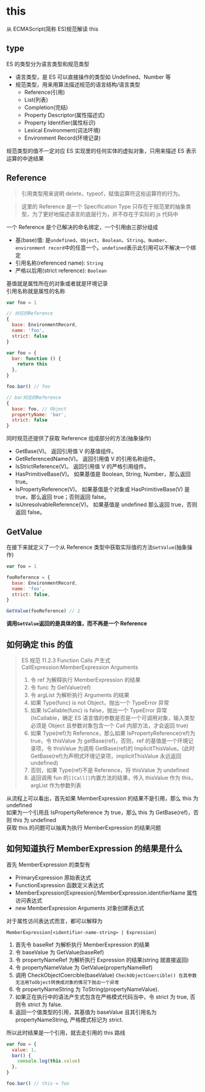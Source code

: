 # this

从 ECMAScript(简称 ES)规范解读 this

## type

ES 的类型分为语言类型和规范类型

- 语言类型，是 ES 可以直接操作的类型如 Undefined、Number 等
- 规范类型，用来用算法描述规范的语言结构/语言类型
  - Reference(引用)
  - List(列表)
  - Completion(完结)
  - Property Descriptor(属性描述式)
  - Property Identifier(属性标识)
  - Lexical Environment(词法环境)
  - Environment Record(环境记录)

规范类型的值不一定对应 ES 实现里的任何实体的虚拟对象，只用来描述 ES 表示运算的中途结果

## Reference

> 引用类型用来说明 delete，typeof，赋值运算符这些运算符的行为。

> 这里的 Reference 是一个 Specification Type 只存在于规范里的抽象类型，为了更好地描述语言的底层行为，并不存在于实际的 js 代码中

一个 Reference 是个已解决的命名绑定，一个引用由三部分组成

- 基(base)值: 是`undefined`、`Object`、`Boolean`、`String`、`Number`、`environment record`中的任意一个。`undefined`表示此引用可以不解决一个绑定
- 引用名称(referenced name): `String`
- 严格以后用(strict reference): `Boolean`

基值就是属性所在的对象或者就是环境记录  
引用名称就是属性的名称

```javascript
var foo = 1

// 对应的Reference
{
  base: EnvironmentRecord,
  name: 'foo',
  strict: false
}
```

```javascript
var foo = {
  bar: function () {
    return this
  },
}

foo.bar() // foo

// bar对应的Reference
{
  base: foo, // Object
  propertyName: 'bar',
  strict: false
}
```

同时规范还提供了获取 Reference 组成部分的方法(抽象操作)

- GetBase(V)。 返回引用值 V 的基值组件。
- GetReferencedName(V)。 返回引用值 V 的引用名称组件。
- IsStrictReference(V)。 返回引用值 V 的严格引用组件。
- HasPrimitiveBase(V)。 如果基值是 Boolean, String, Number，那么返回 true。
- IsPropertyReference(V)。 如果基值是个对象或 HasPrimitiveBase(V) 是 true，那么返回 true；否则返回 false。
- IsUnresolvableReference(V)。 如果基值是 undefined 那么返回 true，否则返回 false。

## GetValue

在接下来就定义了一个从 Reference 类型中获取实际值的方法`GetValue`(抽象操作)

```javascript
var foo = 1

fooReference = {
  base: EnvironmentRecord,
  name: 'foo',
  strict: false,
}

GetValue(fooReference) // 1
```

**调用`GetValue`返回的是具体的值，而不再是一个 Reference**

## 如何确定 this 的值

> ES 规范 11.2.3 Function Calls
> 产生式 CallExpression:MemberExpression Arguments
>
> 1. 令 ref 为解释执行 MemberExpression 的结果
> 2. 令 func 为 GetValue(ref)
> 3. 令 argList 为解析执行 Arguments 的结果
> 4. 如果 Type(func) is not Object，抛出一个 TypeError 异常
> 5. 如果 IsCallable(func) is false，抛出一个 TypeError 异常(IsCallable，确定 ES 语言值的参数是否是一个可调用对象，输入类型必须是 Object 且参数对象包含一个 Call 内部方法，才会返回 true)
> 6. 如果 Type(ref)为 Reference，那么如果 IsPropertyReference(ref)为 true，令 thisValue 为 getBase(ref)，否则，ref 的基值是一个环境记录项，令 thisValue 为调用 GetBase(ref)的 ImplicitThisValue。(此时 GetBase(ref)为声明式环境记录项，implicitThisValue 永远返回 undefined)
> 7. 否则，如果 Type(ref)不是 Reference，将 thisValue 为 undefined
> 8. 返回调用 fun 的`[[Call]]`内置方法的结果，传入 thisValue 作为 this，argList 作为参数列表

从流程上可以看出，首先如果 MemberExpression 的结果不是引用，那么 this 为 undefined  
如果为一个引用且 IsPropertyReference 为 true，那么 this 为 GetBase(ref)，否则 this 为 undefined  
获取 this 的问题可以抽离为执行 MemberExpression 的结果问题

## 如何知道执行 MemberExpression 的结果是什么

首先 MemberExpression 的类型有

- PrimaryExpression 原始表达式
- FunctionExpression 函数定义表达式
- MemberExpression[Expression]/MemberExpression.identifierName 属性访问表达式
- new MemberExpression Arguments 对象创建表达式

对于属性访问表达式而言，都可以解释为

```
MemberExpression[<identifier-name-string> | Expression]
```

1. 首先令 baseRef 为解析执行 MemberExpression 的结果
2. 令 baseValue 为 GetValue(baseRef)
3. 令 propertyNameRef 为解析执行 Expression 的结果(string 就直接返回)
4. 令 propertyNameValue 为 GetValue(propertyNameRef)
5. 调用 CheckObjectCoercible(baseValue) `CheckObjectCoercible() 在其参数无法用ToObject转换成对象的情况下抛出一个异常`
6. 令 propertyNameString 为 ToString(propertyNameValue).
7. 如果正在执行中的语法产生式包含在严格模式代码当中，令 strict 为 true, 否则令 strict 为 false.
8. 返回一个值类型的引用，其基值为 baseValue 且其引用名为 propertyNameString, 严格模式标记为 strict.

所以此时结果是一个引用，就去走引用的 this 路线

```javascript
var foo = {
  value: 1,
  bar() {
    console.log(this.value)
  },
}

foo.bar() // this = foo
```
